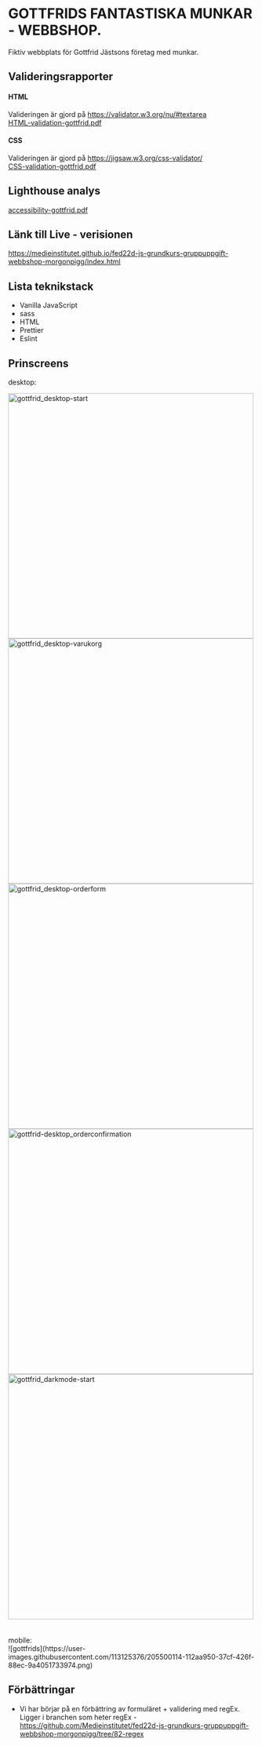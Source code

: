 # GOTTFRIDS FANTASTISKA MUNKAR - WEBBSHOP.

Fiktiv webbplats för Gottfrid Jästsons företag med munkar.



## Valideringsrapporter

#### HTML

Valideringen är gjord på https://validator.w3.org/nu/#textarea <br>
[HTML-validation-gottfrid.pdf](https://github.com/Medieinstitutet/fed22d-js-grundkurs-gruppuppgift-webbshop-morgonpigg/files/10138961/HTML-validation-gottfrid.pdf)


#### CSS

Valideringen är gjord på https://jigsaw.w3.org/css-validator/<br>
[CSS-validation-gottfrid.pdf](https://github.com/Medieinstitutet/fed22d-js-grundkurs-gruppuppgift-webbshop-morgonpigg/files/10138964/CSS-validation-gottfrid.pdf)


## Lighthouse analys
[accessibility-gottfrid.pdf](https://github.com/Medieinstitutet/fed22d-js-grundkurs-gruppuppgift-webbshop-morgonpigg/files/10139564/accessibility-gottfrid.pdf)


## Länk till Live - verisionen

https://medieinstitutet.github.io/fed22d-js-grundkurs-gruppuppgift-webbshop-morgonpigg/index.html

## Lista teknikstack

- Vanilla JavaScript
- sass
- HTML
- Prettier
- Eslint

## Prinscreens
desktop:<br>

<img width="500" alt="gottfrid_desktop-start" src="https://user-images.githubusercontent.com/113125376/205498369-ea5e9ecc-5620-4215-8469-e3d6aaba8fb6.png">
<img width="500" alt="gottfrid_desktop-varukorg" src="https://user-images.githubusercontent.com/113125376/205498429-a9daf6ab-19d3-427e-b768-3b80904286ad.png"> <br>
<img width="500" alt="gottfrid_desktop-orderform" src="https://user-images.githubusercontent.com/113125376/205498848-126cbde4-9b10-461d-8467-a3bb8503f45d.png">
<br>
<img width="500" alt="gottfrid-desktop_orderconfirmation" src="https://user-images.githubusercontent.com/113125376/205498532-651d7b93-3dcc-4a68-aa74-1d2f4f57b8fc.png"> <br>
<img width="500" alt="gottfrid_darkmode-start" src="https://user-images.githubusercontent.com/113125376/205498558-dffc1511-67cc-4222-a234-786923c31d24.png">
<br><br><br>
mobile:<br>
![gottfrids](https://user-images.githubusercontent.com/113125376/205500114-112aa950-37cf-426f-88ec-9a4051733974.png)



## Förbättringar

- Vi har börjar på en förbättring av formuläret + validering med regEx. Ligger i branchen som heter regEx - https://github.com/Medieinstitutet/fed22d-js-grundkurs-gruppuppgift-webbshop-morgonpigg/tree/82-regex
